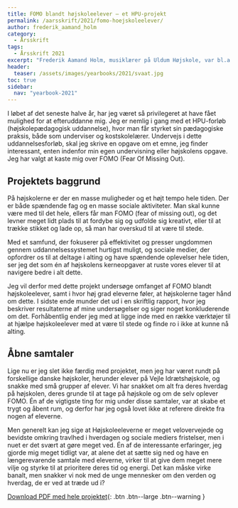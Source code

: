 ```yaml
---
title: FOMO blandt højskoleelever – et HPU-projekt
permalink: /aarsskrift/2021/fomo-hoejskoleelever/
author: frederik_aamand_holm
category:
  - Årsskrift
tags:
  - Årsskrift 2021
excerpt: "Frederik Aamand Holm, musiklærer på Uldum Højskole, var bl.a. forbi Vejle Idrætshøjskole i forbindelse med sit HPU-projekt og undersøgte FOMO blandt højskoleelever."
header:
  teaser: /assets/images/yearbooks/2021/svaat.jpg
toc: true
sidebar:
  nav: "yearbook-2021"
---
```


I løbet af det seneste halve år, har jeg været så privilegeret at have fået mulighed for at efteruddanne mig. Jeg er nemlig i gang med et HPU-forløb (højskolepædagogisk uddannelse), hvor man får styrket sin pædagogiske praksis, både som underviser og kostskolelærer. Undervejs i dette uddannelsesforløb, skal jeg skrive en opgave om et emne, jeg finder interessant, enten indenfor min egen undervisning eller højskolens opgave. Jeg har valgt at kaste mig over FOMO (Fear Of Missing Out).

## Projektets baggrund

På højskolerne er der en masse muligheder og et højt tempo hele tiden. Der er både spændende fag og en masse sociale aktiviteter. Man skal kunne være med til det hele, ellers får man FOMO (fear of missing out), og det levner meget lidt plads til at fordybe sig og udfolde sig kreativt, eller til at trække stikket og lade op, så man har overskud til at være til stede.

Med et samfund, der fokuserer på effektivitet og presser ungdommen gennem uddannelsessystemet hurtigst muligt, og sociale medier, der opfordrer os til at deltage i alting og have spændende oplevelser hele tiden, ser jeg det som én af højskolens kerneopgaver at ruste vores elever til at navigere bedre i alt dette.

Jeg vil derfor med dette projekt undersøge omfanget af FOMO blandt højskoleelever, samt i hvor høj grad eleverne føler, at højskolerne tager hånd om dette. I sidste ende munder det ud i en skriftlig rapport, hvor jeg beskriver resultaterne af mine undersøgelser og siger noget konkluderende om det. Forhåbentlig ender jeg med at ligge inde med en række værktøjer til at hjælpe højskoleelever med at være til stede og finde ro i ikke at kunne nå alting.

## Åbne samtaler

Lige nu er jeg slet ikke færdig med projektet, men jeg har været rundt på forskellige danske højskoler, herunder elever på Vejle Idrætshøjskole, og snakke med små grupper af elever. Vi har snakket om alt fra deres hverdag på højskolen, deres grunde til at tage på højskole og om de selv oplever FOMO. Én af de vigtigste ting for mig under disse samtaler, var at skabe et trygt og åbent rum, og derfor har jeg også lovet ikke at referere direkte fra nogen af eleverne.

Men generelt kan jeg sige at Højskoleeleverne er meget velovervejede og bevidste omkring travlhed i hverdagen og sociale mediers fristelser, men i nuet er det svært at gøre meget ved. Én af de interessante erfaringer, jeg gjorde mig meget tidligt var, at alene det at sætte sig ned og have en længerevarende samtale med eleverne, virker til at give dem meget mere vilje og styrke til at prioritere deres tid og energi. Det kan måske virke banalt, men snakker vi nok med de unge mennesker om den verden og hverdag, de er ved at træde ud i?

[Download PDF med hele projektet](/assets/images/yearbooks/2021/fomo-frederik-aamand-holm.pdf){: .btn .btn--large .btn--warning }
